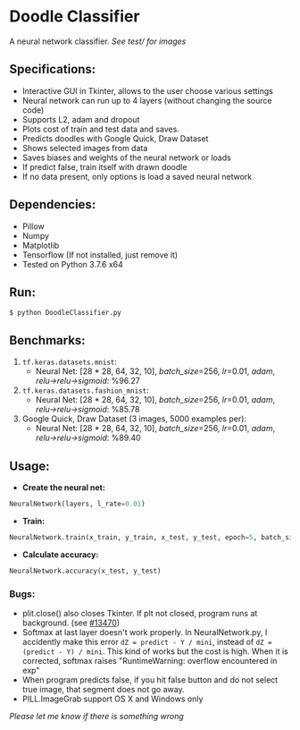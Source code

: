 # Doodle Classifier
A neural network classifier. *See test/ for images*
## Specifications: ##
* Interactive GUI in Tkinter, allows to the user choose various settings
* Neural network can run up to 4 layers (without changing the source code)
* Supports L2, adam and dropout
* Plots cost of train and test data and saves.
* Predicts doodles with Google Quick, Draw Dataset
* Shows selected images from data
* Saves biases and weights of the neural network or loads
* If predict false, train itself with drawn doodle
* If no data present, only options is load a saved neural network
## Dependencies: ##
* Pillow
* Numpy
* Matplotlib
* Tensorflow (If not installed, just remove it)
* Tested on Python 3.7.6 x64
## Run: ##
`$ python DoodleClassifier.py`
## Benchmarks: ##
1. `tf.keras.datasets.mnist`:
   - Neural Net: [28 \* 28, 64, 32, 10], _batch_size_=256, _lr_=0.01, _adam_, _relu->relu->sigmoid_: %96.27
2. `tf.keras.datasets.fashion_mnist`:
   - Neural Net: [28 \* 28, 64, 32, 10], _batch_size_=256, _lr_=0.01, _adam_, _relu->relu->sigmoid_: %85.78
3. Google Quick, Draw Dataset (3 images, 5000 examples per):
   - Neural Net: [28 \* 28, 64, 32, 10], _batch_size_=256, _lr_=0.01, _adam_, _relu->relu->sigmoid_: %89.40
## Usage: ##
- **Create the neural net:**
```python
NeuralNetwork(layers, l_rate=0.01)
```
- **Train:**
```python
NeuralNetwork.train(x_train, y_train, x_test, y_test, epoch=5, batch_size=256, optimizer="adam")
```
- **Calculate accuracy:**
```python
NeuralNetwork.accuracy(x_test, y_test)
```
### Bugs: ###
* plit.close() also closes Tkinter. If plt not closed, program runs at background. (see [#13470](https://github.com/matplotlib/matplotlib/issues/13470))
* Softmax at last layer doesn't work properly. In NeuralNetwork.py, I accidently make this error `dZ = predict - Y / mini`, instead of `dZ = (predict - Y) / mini`. This kind of works but the cost is high. When it is corrected, softmax raises "RuntimeWarning: overflow encountered in exp"
* When program predicts false, if you hit false button and do not select true image, that segment does not go away.
* PILL.ImageGrab support OS X and Windows only

_Please let me know if there is something wrong_
